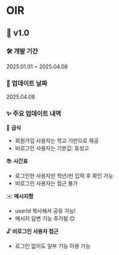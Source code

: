 # OIR

## 🚀 v1.0

### 🛠️ 개발 기간  
2025.01.01 ~ 2025.04.08

### 📅 업데이트 날짜  
2025.04.08

### ✨ 주요 업데이트 내역

📌 **급식**  
- 회원가입 사용자는 학교 기반으로 제공  
- 비로그인 사용자는 기본값: 효성고  

📚 **시간표**  
- 로그인한 사용자만 학년/반 입력 후 확인 가능  
- 비로그인 사용자는 접근 불가  

✉️ **메시지함**  
- userId 복사해서 공유 가능!  
- 메시지 답변 기능 추가됨 😊  

🔓 **비로그인 사용자 접근**  
- 로그인 없이도 일부 기능 이용 가능
